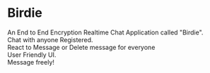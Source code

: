 # Birdie
An End to End Encryption Realtime Chat Application called "Birdie".</br>
Chat with anyone Registered.</br>
React to Message or Delete message for everyone </br>
User Friendly UI.</br>
Message freely!
